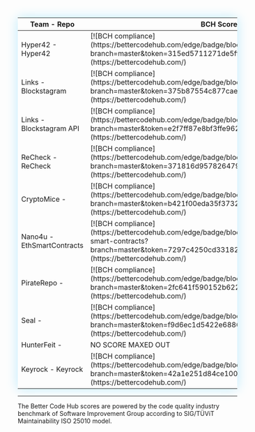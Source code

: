
<table style="box-shadow:0px 0px 25px #bdeafb;">
<colgroup>
<col width="30%" />
<col width="20%" />
<col width="30%" />
<col width="20%" />
</colgroup>
<thead>
<tr class="header">
<th>Team - Repo</th>
<th>BCH Score</th>
<th>Team - Repo</th>
<th>BCH Score</th>
</tr>
</thead>
<tbody>
<tr> 
 </tr>   

<tr>
<td markdown="span">Hyper42 - Hyper42</td>
<td markdown="span">[![BCH compliance](https://bettercodehub.com/edge/badge/blockathon2018/hyper42?branch=master&token=315ed5711271de5ff522cb59d6a8b6942111f49c)](https://bettercodehub.com/)</td>
<td markdown="span">--</td>
<td markdown="span">--</td>
</tr>


<tr>
<td markdown="span">Links - Blockstagram</td>
<td markdown="span">[![BCH compliance](https://bettercodehub.com/edge/badge/blockathon2018/Blockstagram?branch=master&token=375b87554c877cae38161b26bb615fb7d22a082b)](https://bettercodehub.com/)</td>
<td markdown="span">Links - Blockstagram app</td>
<td markdown="span">[![BCH compliance](https://bettercodehub.com/edge/badge/blockathon2018/BlockstagramApp?branch=master&token=40072b932723ca3e7da755e190f8f90ec2834d99)](https://bettercodehub.com/)</td>
</tr>

<tr>
<td markdown="span">Links - Blockstagram API</td>
<td markdown="span">[![BCH compliance](https://bettercodehub.com/edge/badge/blockathon2018/BlockstagramAPI?branch=master&token=e2f7ff87e8bf3ffe9623d16f07a94e95bbdf825a)](https://bettercodehub.com/)
</td>
<td markdown="span">--</td>
<td markdown="span">--</td>
</tr>

<tr>
<td markdown="span">ReCheck - ReCheck</td>
<td markdown="span">[![BCH compliance](https://bettercodehub.com/edge/badge/blockathon2018/ReCheck?branch=master&token=371816d957826479e7c7b6fd02b2485e6bd44c2e)](https://bettercodehub.com/)</td>
<td markdown="span">--</td>
<td markdown="span">--</td>
</tr>


<tr>
<td markdown="span">CryptoMice -</td>
<td markdown="span">[![BCH compliance](https://bettercodehub.com/edge/badge/blockathon2018/Cryptomice?branch=master&token=b421f00eda35f3732ade6cdf204372a35ab2c2cf)](https://bettercodehub.com/)</td>
<td markdown="span">CryptoMice - Web</td>
<td markdown="span">[![BCH compliance](https://bettercodehub.com/edge/badge/blockathon2018/Cryptomice-web?branch=master&token=c10ee755779d5c4f5971198195ac5fa8cb956168)](https://bettercodehub.com/)</td>
</tr>

<tr>
<td markdown="span">Nano4u - EthSmartContracts</td>
<td markdown="span">[![BCH compliance](https://bettercodehub.com/edge/badge/blockathon2018/nano4u_eth-smart-contracts?branch=master&token=7297c4250cd33182370f985c3f983817be5bbecb)](https://bettercodehub.com/)</td>
<td markdown="span">--</td>
<td markdown="span">--</td>
</tr>

<tr>
<td markdown="span">PirateRepo - </td>
<td markdown="span">[![BCH compliance](https://bettercodehub.com/edge/badge/blockathon2018/PirateRepo?branch=master&token=2fc641f590152b622097b465789c2fc60e5aa17a)](https://bettercodehub.com/)</td>
<td markdown="span">--</td>
<td markdown="span">--</td>
</tr>

<tr>
<td markdown="span">Seal -</td>
<td markdown="span">[![BCH compliance](https://bettercodehub.com/edge/badge/blockathon2018/Seal?branch=master&token=f9d6ec1d5422e68860d29bc965f8d9343e82b8ef)](https://bettercodehub.com/)</td>
<td markdown="span">--</td>
<td markdown="span">--</td>
</tr>



<tr>
<td markdown="span">HunterFeit - </td>
<td markdown="span">NO SCORE MAXED OUT</td>
<td markdown="span">--</td>
<td markdown="span">--</td>
</tr>

<tr>
<td markdown="span">Keyrock - Keyrock</td>
<td markdown="span">[![BCH compliance](https://bettercodehub.com/edge/badge/blockathon2018/keyrock?branch=master&token=42a1e251d84ce100ce99e17d7aac96f90bd346bd)](https://bettercodehub.com/)</td>
<td markdown="span">--</td>
<td markdown="span">--</td>
</tr>

</tbody>
</table>




<hr>

The Better Code Hub scores are powered by the code quality industry benchmark of Software Improvement Group according to SIG/TÜViT Maintainability ISO 25010 model.

